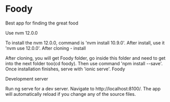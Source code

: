 # Foody
Best app for finding the great food 

Use nvm 12.0.0

To install the nvm 12.0.0, command is 'nvm install 10.9.0'. After install, use it 'nvm use 12.0.0'.
After cloning - install

After cloning, you will get Foody folder, go inside this folder and need to get into the next folder too(cd foody). Then use command 'npm install --save'. Once installation finishes, serve with 'ionic serve'.
Foody

Development server

Run ng serve for a dev server. Navigate to http://localhost:8100/. The app will automatically reload if you change any of the source files.
